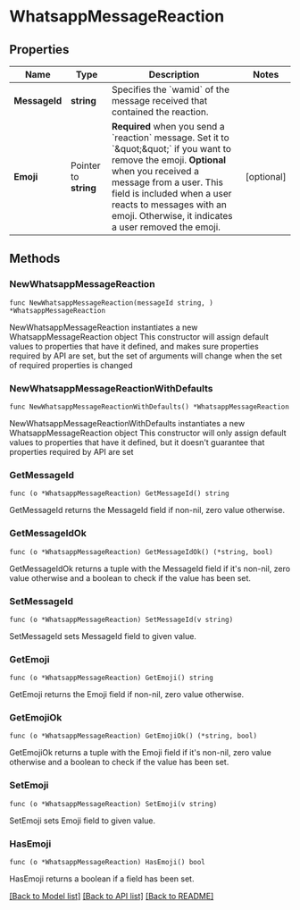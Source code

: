 # WhatsappMessageReaction

## Properties

Name | Type | Description | Notes
------------ | ------------- | ------------- | -------------
**MessageId** | **string** | Specifies the &#x60;wamid&#x60; of the message received that contained the reaction. | 
**Emoji** | Pointer to **string** | **Required** when you send a &#x60;reaction&#x60; message. Set it to &#x60;\&quot;\&quot;&#x60; if you want to remove the emoji. **Optional** when you received a message from a user. This field is included when a user reacts to messages with an emoji. Otherwise, it indicates a user removed the emoji. | [optional] 

## Methods

### NewWhatsappMessageReaction

`func NewWhatsappMessageReaction(messageId string, ) *WhatsappMessageReaction`

NewWhatsappMessageReaction instantiates a new WhatsappMessageReaction object
This constructor will assign default values to properties that have it defined,
and makes sure properties required by API are set, but the set of arguments
will change when the set of required properties is changed

### NewWhatsappMessageReactionWithDefaults

`func NewWhatsappMessageReactionWithDefaults() *WhatsappMessageReaction`

NewWhatsappMessageReactionWithDefaults instantiates a new WhatsappMessageReaction object
This constructor will only assign default values to properties that have it defined,
but it doesn't guarantee that properties required by API are set

### GetMessageId

`func (o *WhatsappMessageReaction) GetMessageId() string`

GetMessageId returns the MessageId field if non-nil, zero value otherwise.

### GetMessageIdOk

`func (o *WhatsappMessageReaction) GetMessageIdOk() (*string, bool)`

GetMessageIdOk returns a tuple with the MessageId field if it's non-nil, zero value otherwise
and a boolean to check if the value has been set.

### SetMessageId

`func (o *WhatsappMessageReaction) SetMessageId(v string)`

SetMessageId sets MessageId field to given value.


### GetEmoji

`func (o *WhatsappMessageReaction) GetEmoji() string`

GetEmoji returns the Emoji field if non-nil, zero value otherwise.

### GetEmojiOk

`func (o *WhatsappMessageReaction) GetEmojiOk() (*string, bool)`

GetEmojiOk returns a tuple with the Emoji field if it's non-nil, zero value otherwise
and a boolean to check if the value has been set.

### SetEmoji

`func (o *WhatsappMessageReaction) SetEmoji(v string)`

SetEmoji sets Emoji field to given value.

### HasEmoji

`func (o *WhatsappMessageReaction) HasEmoji() bool`

HasEmoji returns a boolean if a field has been set.


[[Back to Model list]](../README.md#documentation-for-models) [[Back to API list]](../README.md#documentation-for-api-endpoints) [[Back to README]](../README.md)

